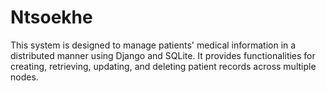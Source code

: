 # Ntsoekhe
This system is designed to manage patients' medical information in a distributed manner using Django and SQLite. It provides functionalities for creating, retrieving, updating, and deleting patient records across multiple nodes.
